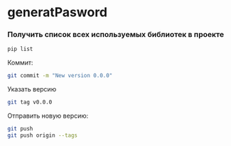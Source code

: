 # generatPasword
### Получить список всех используемых библиотек в проекте
```bash
pip list
```
Коммит:
```bash
git commit -m "New version 0.0.0"
```
Указать версию 
```bash
git tag v0.0.0
```

Отправить новую версию:
```bash
git push
git push origin --tags
```